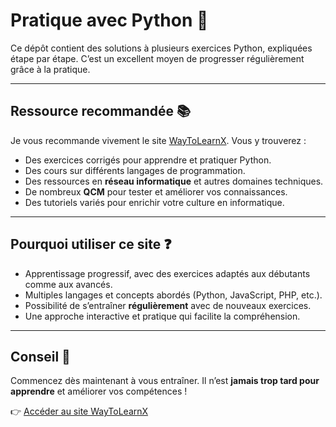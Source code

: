 # Pratique avec Python 🐍

Ce dépôt contient des solutions à plusieurs exercices Python, expliquées étape par étape.
C’est un excellent moyen de progresser régulièrement grâce à la pratique.

---

## Ressource recommandée 📚

Je vous recommande vivement le site [WayToLearnX](https://waytolearnx.com/).
Vous y trouverez :

- Des exercices corrigés pour apprendre et pratiquer Python.
- Des cours sur différents langages de programmation.
- Des ressources en **réseau informatique** et autres domaines techniques.
- De nombreux **QCM** pour tester et améliorer vos connaissances.
- Des tutoriels variés pour enrichir votre culture en informatique.

---

## Pourquoi utiliser ce site ❓

- Apprentissage progressif, avec des exercices adaptés aux débutants comme aux avancés.
- Multiples langages et concepts abordés (Python, JavaScript, PHP, etc.).
- Possibilité de s’entraîner **régulièrement** avec de nouveaux exercices.
- Une approche interactive et pratique qui facilite la compréhension.

---

## Conseil 🔑

Commencez dès maintenant à vous entraîner.
Il n’est **jamais trop tard pour apprendre** et améliorer vos compétences !

👉 [Accéder au site WayToLearnX](https://waytolearnx.com/)
